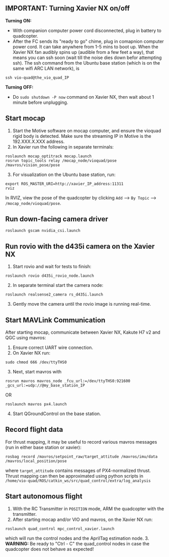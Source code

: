 ## IMPORTANT: Turning Xavier NX on/off
**Turning ON:**
- With companion computer power cord disconnected, plug in battery to quadcopter.
- After the FC sends its "ready to go" chime, plug in comapnion computer power cord. It can take anywhere from 1-5 mins to boot up. When the Xavier NX fan audibly spins up (audible from a few feet a way), that means you can ssh soon (wait till the noise dies down befor attempting ssh). The ssh command from the Ubuntu base station (which is on the same wifi ARC LAN network), is
```
ssh vio-quad@the_vio_quad_IP
```

**Turning OFF:**
- Do `sudo shutdown -P now` command on Xavier NX, then wait about 1 minute before unplugging.

## Start mocap
1. Start the Motive software on mocap computer, and ensure the vioquad rigid body is detected. Make sure the streaming IP in Motive is the 192.XXX.X.XXX address.
2. In Xavier run the following in separate terminals:
```
roslaunch mocap_optitrack mocap.launch
rosrun topic_tools relay /mocap_node/vioquad/pose /mavros/vision_pose/pose
```
3. For visualization on the Ubuntu base station, run:
```
export ROS_MASTER_URI=http://xavier_IP_address:11311
rviz
```
In RVIZ, view the pose of the quadcopter by clicking ```Add``` --> ```By Topic``` --> ```/mocap_node/vioquad/pose```.

## Run down-facing camera driver
```
roslaunch gscam nvidia_csi.launch
```

## Run rovio with the d435i camera on the Xavier NX
1. Start rovio and wait for tests to finish:
```
roslaunch rovio d435i_rovio_node.launch
```
2. In separate terminal start the camera node:
```
roslaunch realsense2_camera rs_d435i.launch
```
3. Gently move the camera until the rovio image is running real-time.

## Start MAVLink Communication
After starting mocap, communicate between Xavier NX, Kakute H7 v2 and QGC using mavros:
1. Ensure correct UART wire connection.
2. On Xavier NX run:
```
sudo chmod 666 /dev/ttyTHS0
```
3. Next, start mavros with
```
rosrun mavros mavros_node _fcu_url:=/dev/ttyTHS0:921600 _gcs_url:=udp://@my_base_station_IP
```
OR
```
roslaunch mavros px4.launch
```
4. Start QGroundControl on the base station.

## Record flight data
For thrust mapping, it may be useful to record various mavros messages (run in either base station or xavier):
```
rosbag record /mavros/setpoint_raw/target_attitude /mavros/imu/data /mavros/local_position/pose
```
where ```target_attitude``` contains messages of PX4-normalized thrust. Thrust mapping can then be approximated using python scripts in ```/home/vio-quad/ROS/catkin_ws/src/quad_control/extra/log_analysis```

## Start autonomous flight
1. With the RC Transmitter in ```POSITION``` mode, ARM the quadcopter with the transmitter.
2. After starting mocap and/or VIO and mavros, on the Xavier NX run:
```
roslaunch quad_control mpc_control_xavier.launch
```
which will run the control nodes and the AprilTag estimation node.
3. **WARNING:** Be ready to "Ctrl - C" the quad_control nodes in case the quadcopter does not behave as expected!
